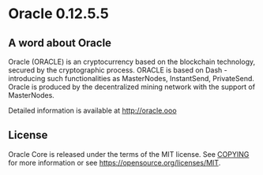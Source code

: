 Oracle 0.12.5.5
===============================


A word about Oracle
-------------------

Oracle (ORACLE) is an cryptocurrency based on the blockchain technology, secured by the cryptographic process. ORACLE is based on Dash - introducing such functionalities as MasterNodes, InstantSend, PrivateSend.
Oracle is produced by the decentralized mining network with the support of MasterNodes.

Detailed information is available at http://oracle.ooo


License
-------

Oracle Core is released under the terms of the MIT license. See [COPYING](COPYING) for more
information or see https://opensource.org/licenses/MIT.